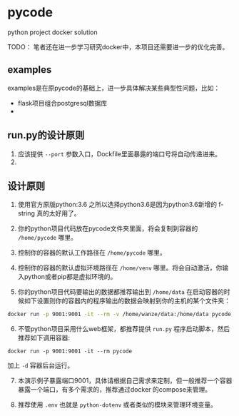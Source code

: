# pycode
python project docker solution

TODO： 笔者还在进一步学习研究docker中，本项目还需要进一步的优化完善。


## examples
examples是在原pycode的基础上，进一步具体解决某些典型性问题，比如：
- flask项目组合postgresql数据库
- 

## run.py的设计原则
1. 应该提供 `--port` 参数入口，Dockfile里面暴露的端口号将自动传递进来。
2. 

## 设计原则

1. 使用官方原版python:3.6 之所以选择python3.6是因为python3.6新增的 f-string 真的太好用了。

2. 你的python项目代码放在pycode文件夹里面，将会复制到容器的 `/home/pycode` 哪里。

3. 控制你的容器的默认工作路径在 `/home/pycode` 哪里。

4. 控制你的容器的默认虚拟环境路径在 `/home/venv` 哪里。将会自动激活，你输入python或者pip都是虚拟环境的。

5. 你的python项目代码要输出的数据都推荐输出到 `/home/data`  在启动容器的时候如下设置则你的容器内的程序输出的数据会映射到你的主机的某个文件夹：

```bash
docker run -p 9001:9001 -it --rm -v /home/wanze/data:/home/data pycode
```

6. 不管python项目采用什么web框架，都推荐提供 `run.py` 程序启动脚本，然后推荐如下调用容器:

```
docker run -p 9001:9001 -it --rm pycode
```

加上 `-d` 容器后台运行。



7. 本演示例子暴露端口9001，具体请根据自己需求来定制，但一般推荐一个容器暴露一个端口，有多个需求的，推荐通过docker 的compose来管理。


8. 推荐使用 `.env` 也就是 `python-dotenv` 或者类似的模块来管理环境变量。
